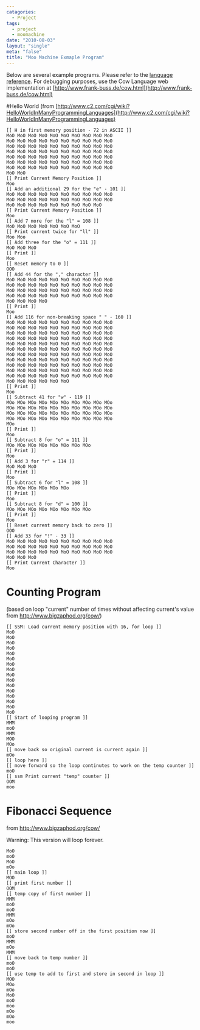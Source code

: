 ```yaml
---
catagories:
  - Project
tags:
  - project
  - moomachine
date: "2010-08-03"
layout: "single"
meta: "false"
title: "Moo Machine Exmaple Program"
---
```

Below are several example programs.  Please refer to the [language reference](../languagereference).  For debugging purposes, use the 
Cow Language web implementation at [http://www.frank-buss.de/cow.html](http://www.frank-buss.de/cow.html)


#Hello World
(from [http://www.c2.com/cgi/wiki?HelloWorldInManyProgrammingLanguages](http://www.c2.com/cgi/wiki?HelloWorldInManyProgrammingLanguages)

```
[[ H in first memory position - 72 in ASCII ]]
MoO MoO MoO MoO MoO MoO MoO MoO MoO MoO
MoO MoO MoO MoO MoO MoO MoO MoO MoO MoO
MoO MoO MoO MoO MoO MoO MoO MoO MoO MoO
MoO MoO MoO MoO MoO MoO MoO MoO MoO MoO
MoO MoO MoO MoO MoO MoO MoO MoO MoO MoO
MoO MoO MoO MoO MoO MoO MoO MoO MoO MoO
MoO MoO MoO MoO MoO MoO MoO MoO MoO MoO
MoO MoO
[[ Print Current Memory Position ]]
Moo
[[ Add an additional 29 for the "e" - 101 ]]
MoO MoO MoO MoO MoO MoO MoO MoO MoO MoO
MoO MoO MoO MoO MoO MoO MoO MoO MoO MoO
MoO MoO MoO MoO MoO MoO MoO MoO MoO
[[ Print Current Memory Position ]]
Moo
[[ Add 7 more for the "l" = 108 ]]
MoO MoO MoO MoO MoO MoO MoO
[[ Print current twice for "ll" ]]
Moo Moo
[[ Add three for the "o" = 111 ]]
MoO MoO MoO
[[ Print ]]
Moo
[[ Reset memory to 0 ]]
OOO
[[ Add 44 for the "," character ]]
MoO MoO MoO MoO MoO MoO MoO MoO MoO MoO
MoO MoO MoO MoO MoO MoO MoO MoO MoO MoO
MoO MoO MoO MoO MoO MoO MoO MoO MoO MoO
MoO MoO MoO MoO MoO MoO MoO MoO MoO MoO
MoO MoO MoO MoO
[[ Print ]]
Moo
[[ Add 116 for non-breaking space " " - 160 ]]
MoO MoO MoO MoO MoO MoO MoO MoO MoO MoO
MoO MoO MoO MoO MoO MoO MoO MoO MoO MoO
MoO MoO MoO MoO MoO MoO MoO MoO MoO MoO
MoO MoO MoO MoO MoO MoO MoO MoO MoO MoO
MoO MoO MoO MoO MoO MoO MoO MoO MoO MoO
MoO MoO MoO MoO MoO MoO MoO MoO MoO MoO
MoO MoO MoO MoO MoO MoO MoO MoO MoO MoO
MoO MoO MoO MoO MoO MoO MoO MoO MoO MoO
MoO MoO MoO MoO MoO MoO MoO MoO MoO MoO
MoO MoO MoO MoO MoO MoO MoO MoO MoO MoO
MoO MoO MoO MoO MoO MoO MoO MoO MoO MoO
MoO MoO MoO MoO MoO MoO
[[ Print ]]
Moo
[[ Subtract 41 for "w" - 119 ]]
MOo MOo MOo MOo MOo MOo MOo MOo MOo MOo
MOo MOo MOo MOo MOo MOo MOo MOo MOo MOo
MOo MOo MOo MOo MOo MOo MOo MOo MOo MOo
MOo MOo MOo MOo MOo MOo MOo MOo MOo MOo
MOo
[[ Print ]]
Moo
[[ Subtract 8 for "o" = 111 ]]
MOo MOo MOo MOo MOo MOo MOo MOo
[[ Print ]]
Moo
[[ Add 3 for "r" = 114 ]]
MoO MoO MoO
[[ Print ]]
Moo
[[ Subtract 6 for "l" = 108 ]]
MOo MOo MOo MOo MOo MOo
[[ Print ]]
Moo
[[ Subtract 8 for "d" = 100 ]]
MOo MOo MOo MOo MOo MOo MOo MOo
[[ Print ]]
Moo
[[ Reset current memory back to zero ]]
OOO
[[ Add 33 for "!" - 33 ]]
MoO MoO MoO MoO MoO MoO MoO MoO MoO MoO
MoO MoO MoO MoO MoO MoO MoO MoO MoO MoO
MoO MoO MoO MoO MoO MoO MoO MoO MoO MoO
MoO MoO MoO
[[ Print Current Character ]]
Moo
```

# Counting Program

(based on loop "current" number of times without affecting current's value from http://www.bigzaphod.org/cow/)

```
[[ SSM: Load current memory position with 16, for loop ]]
MoO
MoO
MoO
MoO
MoO
MoO
MoO
MoO
MoO
MoO
MoO
MoO
MoO
MoO
MoO
MoO
[[ Start of looping program ]]
MMM
moO
MMM
MOO
MOo
[[ move back so original current is current again ]]
mOo
[[ loop here ]]
[[ move forward so the loop continutes to work on the temp counter ]]
moO
[[ ssm Print current "temp" counter ]]
OOM
moo
```

# Fibonacci Sequence
from http://www.bigzaphod.org/cow/

Warning:  This version will loop forever.

```
MoO
moO
MoO
mOo
[[ main loop ]]
MOO
[[ print first number ]]
OOM
[[ temp copy of first number ]]
MMM
moO
moO
MMM
mOo
mOo
[[ store second number off in the first position now ]]
moO
MMM
mOo
MMM
[[ move back to temp number ]]
moO
moO
[[ use temp to add to first and store in second in loop ]]
MOO
MOo
mOo
MoO
moO
moo
mOo
mOo
moo
```
